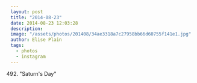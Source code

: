 ```yaml
---
layout: post
title: "2014-08-23"
date: 2014-08-23 12:03:28
description: 
image: "/assets/photos/201408/34ae3318a7c27958bb66d60755f141e1.jpg"
author: Elise Plain
tags: 
  - photos
  - instagram
---
```


492. &#34;Saturn&#39;s Day&#34;
<p></p>
